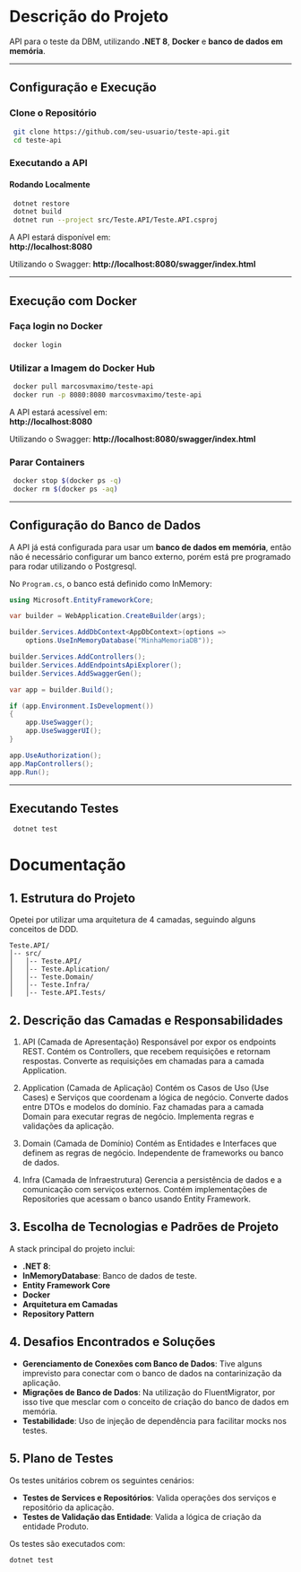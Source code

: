 # Descrição do Projeto
API para o teste da DBM, utilizando **.NET 8**, **Docker** e **banco de dados em memória**.

---

## Configuração e Execução

### Clone o Repositório  
```sh
 git clone https://github.com/seu-usuario/teste-api.git
 cd teste-api
```

### Executando a API

#### Rodando Localmente  
```sh
 dotnet restore
 dotnet build
 dotnet run --project src/Teste.API/Teste.API.csproj
```
A API estará disponível em:  
**http://localhost:8080**

Utilizando o Swagger:
**http://localhost:8080/swagger/index.html**

---

## Execução com Docker

### Faça login no Docker
```sh
 docker login
```

### Utilizar a Imagem do Docker Hub  
```sh
 docker pull marcosvmaximo/teste-api
 docker run -p 8080:8080 marcosvmaximo/teste-api
```
A API estará acessível em:  
**http://localhost:8080**

Utilizando o Swagger:
**http://localhost:8080/swagger/index.html**

### Parar Containers  
```sh
 docker stop $(docker ps -q)
 docker rm $(docker ps -aq)
```

---

## Configuração do Banco de Dados
A API já está configurada para usar um **banco de dados em memória**, então não é necessário configurar um banco externo, porém está pre programado para rodar utilizando o Postgresql.

No `Program.cs`, o banco está definido como InMemory:
```csharp
using Microsoft.EntityFrameworkCore;

var builder = WebApplication.CreateBuilder(args);

builder.Services.AddDbContext<AppDbContext>(options =>
    options.UseInMemoryDatabase("MinhaMemoriaDB"));

builder.Services.AddControllers();
builder.Services.AddEndpointsApiExplorer();
builder.Services.AddSwaggerGen();

var app = builder.Build();

if (app.Environment.IsDevelopment())
{
    app.UseSwagger();
    app.UseSwaggerUI();
}

app.UseAuthorization();
app.MapControllers();
app.Run();
```

---

## Executando Testes
```sh
 dotnet test
```

# Documentação

## 1. Estrutura do Projeto
Opetei por utilizar uma arquitetura de 4 camadas, seguindo alguns conceitos de DDD.

```
Teste.API/
│-- src/
│   │-- Teste.API/           
│   │-- Teste.Aplication/           
│   │-- Teste.Domain/           
│   │-- Teste.Infra/           
│   │-- Teste.API.Tests/
```

## 2. Descrição das Camadas e Responsabilidades

1. API (Camada de Apresentação)
Responsável por expor os endpoints REST.
Contém os Controllers, que recebem requisições e retornam respostas.
Converte as requisições em chamadas para a camada Application.

2. Application (Camada de Aplicação)
Contém os Casos de Uso (Use Cases) e Serviços que coordenam a lógica de negócio.
Converte dados entre DTOs e modelos do domínio.
Faz chamadas para a camada Domain para executar regras de negócio.
Implementa regras e validações da aplicação.

4. Domain (Camada de Domínio)
Contém as Entidades e Interfaces que definem as regras de negócio.
Independente de frameworks ou banco de dados.

5. Infra (Camada de Infraestrutura)
Gerencia a persistência de dados e a comunicação com serviços externos.
Contém implementações de Repositories que acessam o banco usando Entity Framework.

## 3. Escolha de Tecnologias e Padrões de Projeto

A stack principal do projeto inclui:

- **.NET 8**:
- **InMemoryDatabase**: Banco de dados de teste.
- **Entity Framework Core**
- **Docker**
- **Arquitetura em Camadas**
- **Repository Pattern**

## 4. Desafios Encontrados e Soluções

- **Gerenciamento de Conexões com Banco de Dados**: Tive alguns imprevisto para conectar com o banco de dados na contarinização da aplicação.
- **Migrações de Banco de Dados**: Na utilização do FluentMigrator, por isso tive que mesclar com o conceito de criação do banco de dados em memória.
- **Testabilidade**: Uso de injeção de dependência para facilitar mocks nos testes.

## 5. Plano de Testes

Os testes unitários cobrem os seguintes cenários:

- **Testes de Services e Repositórios**: Valida operações dos serviços e repositório da aplicação.
- **Testes de Validação das Entidade**: Valida a lógica de criação da entidade Produto.


Os testes são executados com:
```bash
dotnet test
```
